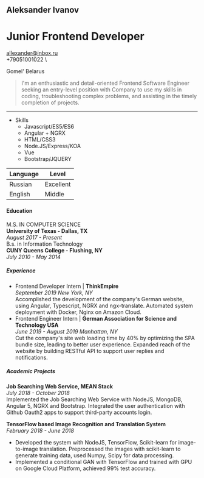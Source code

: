 ## Aleksander Ivanov
# Junior Frontend Developer

allexander@inbox.ru \
+79051001022 \

Gomel' Belarus

> I'm an enthusiastic and detail-oriented Frontend Software Engineer seeking an entry-level position with Company to use my skills in coding, troubleshooting complex problems, and assisting in the timely completion of projects.
- - - - - - - - - - 

* Skills 
  * Javascript/ES5/ES6
  * Angular + NGRX
  * HTML/CSS3
  * Node.JS/Express/KOA
  * Vue
  * Bootstrap/JQUERY


|  Language   |   Level     |
|-------------|-------------|
|Russian      |Excellent     |
|English      |Middle        |

#### Education ####
M.S. IN COMPUTER SCIENCE \
**University of Texas - Dallas, TX** \
*August 2017 - Present* \
B.s. in Information Technology \
**CUNY Queens College - Flushing, NY** \
*July 2010 - May 2014*

##### Experience #####
* Frontend Developer Intern | **ThinkEmpire** \
*September 2019 New York, NY* \
Accomplished the development of the company's German website, using Angular, Typescript, NGRX and ngx-translate.
Automated system deployment with Docker, Nginx on Amazon Cloud.
* Frontend Engineer Intern | **German Association for Science and Technology USA** \
*June 2019 - August 2019 Manhattan, NY* \
Cut the company's site web loading time by 40% by optimizing the SPA bundle size, leading to better user experience.
Expanded reach of the website by building RESTful API to support user replies and notifications.

##### Academic Projects #####
**Job Searching Web Service, MEAN Stack** \
*July 2018 - October 2018* \
Implemented the Job Searching Web Service with NodeJS, MongoDB, Angular 5, NGRX and Bootstrap. Integrated the user authentication with Github Oauth2 apps to support third-party accounts login.

**TensorFlow based Image Recognition and Translation System** \
*February 2018 - June 2018*
* Developed the system with NodeJS, TensorFlow, Scikit-learn for image-to-image translation. Preprocessed the images with scikit-learn to generate training data, used Numpy, Scipy for data processing.
* Implemented a conditional GAN with TensorFlow and trained with GPU on Google Cloud Platform, achieved 99% test accuracy.
